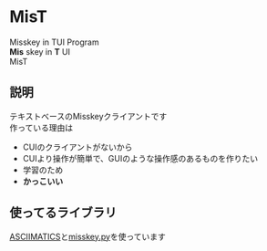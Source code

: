 # MisT
Misskey in TUI Program  
**Mis** skey in **T** UI  
MisT  
## 説明  
テキストベースのMisskeyクライアントです  
作っている理由は  
- CUIのクライアントがないから
- CUIより操作が簡単で、GUIのような操作感のあるものを作りたい
- 学習のため
- **かっこいい**
## 使ってるライブラリ  
[ASCIIMATICS](https://github.com/peterbrittain/asciimatics)と[misskey.py](https://github.com/YuzuRyo61/Misskey.py)を使っています
